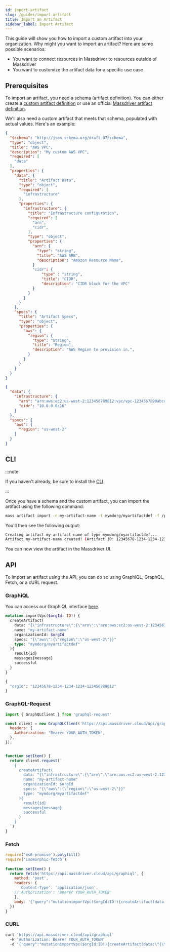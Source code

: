 ```yaml
---
id: import-artifact
slug: /guides/import-artifact
title: Import an Artifact
sidebar_label: Import Artifact
---
```


This guide will show you how to import a custom artifact into your organization. Why might you want to import an artifact? Here are some possible scenarios:
* You want to connect resources in Massdriver to resources outside of Massdriver
* You want to customize the artifact data for a specific use case

## Prerequisites

To import an artifact, you need a schema (artifact definition). You can either create a [custom artifact definition](../guides/custom_artifact_definition.md) or use an official [Massdriver artifact definition](https://github.com/massdriver-cloud/artifact-definitions/tree/main/definitions/artifacts). 

We'll also need a custom artifact that meets that schema, populated with actual values. Here's an example:

```json title="schema.json"
{
  "$schema": "http://json-schema.org/draft-07/schema",
  "type": "object",
  "title": "AWS VPC",
  "description": "My custom AWS VPC",
  "required": [
    "data"
  ],
  "properties": {
    "data": {
      "title": "Artifact Data",
      "type": "object",
      "required": [
        "infrastructure"
      ],
      "properties": {
        "infrastructure": {
          "title": "Infrastructure configuration",
          "required": [
            "arn",
            "cidr",
          ],
          "type": "object",
          "properties": {
            "arn": {
              "type": "string",
              "title": "AWS ARN",
              "description": "Amazon Resource Name",
            }
            "cidr": {
                "type" : "string",
                "title": "CIDR",
                "description": "CIDR block for the VPC"
            }
          }
        }
      }
    },
    "specs": {
      "title": "Artifact Specs",
      "type": "object",
      "properties": {
        "aws": {
          "region": {
            "type": "string",
            "title": "Region",
            "description": "AWS Region to provision in.",
          }
        }
      }
    }
  }
}
```
```json title="artifact.json"
{
  "data": {
    "infrastructure": {
      "arn": "arn:aws:ec2:us-west-2:123456789012:vpc/vpc-1234567890abcdef0",
      "cidr": "10.0.0.0/16"
    }
  },
  "specs": {
    "aws": {
      "region": "us-west-2"
    }
  }
}
```

## CLI

:::note

If you haven't already, be sure to install the [CLI](../cli/00-overview.md).

:::

Once you have a schema and the custom artifact, you can import the artifact using the following command:

```bash
mass artifact import -n my-artifact-name -t mymdorg/myartifactdef -f /path/to/artifact.json
```

You'll then see the following output:
```bash title="Output"
Creating artifact my-artifact-name of type mymdorg/myartifactdef...
Artifact my-artifact-name created! (Artifact ID: 12345678-1234-1234-1234-123456789012)
```

You can now view the artifact in the Massdriver UI.

## API

To import an artifact using the API, you can do so using GraphiQL, GraphQL, Fetch, or a cURL request.

### GraphiQL

You can access our GraphiQL interface [here](https://api.massdriver.cloud/api/graphiql).

```graphql title="createArtifact.gql"
mutation importVpc($orgId: ID!) {
  createArtifact(
    data: "{\"infrastructure\":{\"arn\":\"arn:aws:ec2:us-west-2:123456789012:vpc/vpc-1234567890abcdef0\",\"cidr\":\"10.0.0.0/16\"}}"
    name: "my-artifact-name"
    organizationId: $orgId
    specs: "{\"aws\":{\"region\":\"us-west-2\"}}"
    type: "mymdorg/myartifactdef"
  ){
    result{id}
    messages{message}
    successful
  }
}
```
```graphql title="query variables"
{
  "orgId": "12345678-1234-1234-1234-123456789012"
}
```

### GraphQL-Request

```javascript title="createArtifact.js"
import { GraphQLClient } from 'graphql-request'

const client = new GraphQLClient('https://api.massdriver.cloud/api/graphiql', {
  headers: {
    Authorization: 'Bearer YOUR_AUTH_TOKEN',
  },
});


function setItem() {
  return client.request(`
    {
      createArtifact(
        data: "{\"infrastructure\":{\"arn\":\"arn:aws:ec2:us-west-2:123456789012:vpc/vpc-1234567890abcdef0\",\"cidr\":\"10.0.0.0/16\"}}"
        name: "my-artifact-name"
        organizationId: $orgId
        specs: "{\"aws\":{\"region\":\"us-west-2\"}}"
        type: "mymdorg/myartifactdef"
      ){
        result{id}
        messages{message}
        successful
      }
    }
  `)
}
```

### Fetch

```javascript title="createArtifact.js"
require('es6-promise').polyfill()
require('isomorphic-fetch')
      
function setItem() { 
  return fetch('https://api.massdriver.cloud/api/graphiql', {
    method: 'post',
    headers: {
      'Content-Type': 'application/json',
    //'Authorization': 'Bearer YOUR_AUTH_TOKEN'
    },
    body: '{"query":"mutationimportVpc($orgId:ID!){createArtifact(data:\"{\\\"infrastructure\\\":{\\\"arn\\\":\\\"arn:aws:ec2:us-west-2:123456789012:vpc/vpc-1234567890abcdef0\\\",\\\"cidr\\\":\\\"10.0.0.0/16\\\"}}\"name:\"my-artifact-name\"organizationId:$orgIdspecs:\"{\\\"aws\\\":{\\\"region\\\":\\\"us-west-2\\\"}}\"type:\"mymdorg/myartifactdef\"){result{id}messages{message}successful}}"}', 
  }) 
}
```


### CURL

```bash title="cURL"
curl 'https://api.massdriver.cloud/api/graphiql'  
  -H 'Authorization: Bearer YOUR_AUTH_TOKEN'  
  -d '{"query":"mutationimportVpc($orgId:ID!){createArtifact(data:\"{\\\"infrastructure\\\":{\\\"arn\\\":\\\"arn:aws:ec2:us-west-2:123456789012:vpc/vpc-1234567890abcdef0\\\",\\\"cidr\\\":\\\"10.0.0.0/16\\\"}}\"name:\"my-artifact-name\"organizationId:$orgIdspecs:\"{\\\"aws\\\":{\\\"region\\\":\\\"us-west-2\\\"}}\"type:\"mymdorg/myartifactdef\"){result{id}messages{message}successful}}"}'
```

